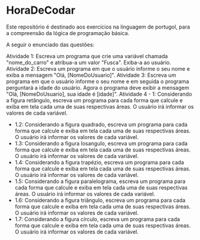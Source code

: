 # HoraDeCodar
Este repositório é destinado aos exercícios na linguagem de portugol, para a compreensão da lógica de programação básica.

A seguir o enunciado das questões:

Atividade 1:  Escreva um programa que crie uma variável chamada "nome_do_carro" e atribua-a um valor "Fusca". Exiba-a ao usuário.
Atividade 2: Escreva um programa em que o usuário informe o seu nome e exiba a mensagem "Olá, [NomeDoUsuario]".
Atividade 3: Escreva um programa em que o usuário informe o seu nome e em seguida o programa perguntará a idade do usuário. Agora o programa deve exibir a mensagem "Olá, [NomeDoUsuario], sua idade é [idade]".
Atividade 4 - 1: Considerando a figura retângulo, escreva um programa para cada forma que calcule e exiba em tela cada uma de suas respectivas áreas. O usuário irá informar os valores de cada variável.
- 1.2: Considerando a figura quadrado, escreva um programa para cada forma que calcule e exiba em tela cada uma de suas respectivas áreas. O usuário irá informar os valores de cada variável.
- 1.3: Considerando a figura losangulo, escreva um programa para cada forma que calcule e exiba em tela cada uma de suas respectivas áreas. O usuário irá informar os valores de cada variável.
- 1.4: Considerando a figura trapézio, escreva um programa para cada forma que calcule e exiba em tela cada uma de suas respectivas áreas. O usuário irá informar os valores de cada variável.
- 1.5: Considerando a figura paralelograma, escreva um programa para cada forma que calcule e exiba em tela cada uma de suas respectivas áreas. O usuário irá informar os valores de cada variável.
- 1.6: Considerando a figura triângulo, escreva um programa para cada forma que calcule e exiba em tela cada uma de suas respectivas áreas. O usuário irá informar os valores de cada variável.
- 1.7: Considerando a figura círculo, escreva um programa para cada forma que calcule e exiba em tela cada uma de suas respectivas áreas. O usuário irá informar os valores de cada variável.
